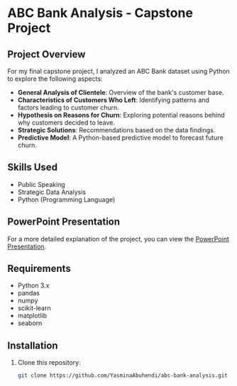 # ABC Bank Analysis - Capstone Project

## Project Overview
For my final capstone project, I analyzed an ABC Bank dataset using Python to explore the following aspects:

- **General Analysis of Clientele**: Overview of the bank's customer base.
- **Characteristics of Customers Who Left**: Identifying patterns and factors leading to customer churn.
- **Hypothesis on Reasons for Churn**: Exploring potential reasons behind why customers decided to leave.
- **Strategic Solutions**: Recommendations based on the data findings.
- **Predictive Model**: A Python-based predictive model to forecast future churn.

## Skills Used
- Public Speaking
- Strategic Data Analysis
- Python (Programming Language)

## PowerPoint Presentation
For a more detailed explanation of the project, you can view the [PowerPoint Presentation](https://www.linkedin.com/in/yasminakoshel/details/projects/1876832612/multiple-media-viewer/?profileId=ACoAABfZG7AB1shQK7M32Vf7I8zq3q6tDkiMXp0&treasuryMediaId=1635543242873).

## Requirements
- Python 3.x
- pandas
- numpy
- scikit-learn
- matplotlib
- seaborn

## Installation

1. Clone this repository:
   ```bash
   git clone https://github.com/YasminaAbuhendi/abc-bank-analysis.git
